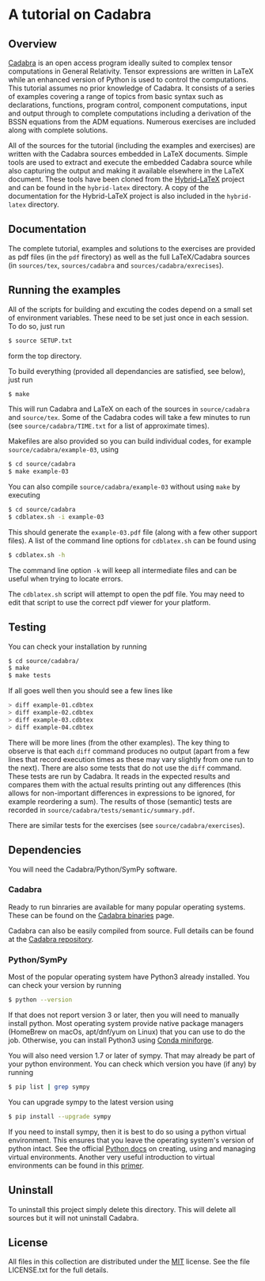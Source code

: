 # A tutorial on Cadabra

## Overview

[Cadabra][1] is an open access program ideally suited to complex tensor computations in General Relativity. Tensor expressions are written in LaTeX while an enhanced version of Python is used to control the computations. This tutorial assumes no prior knowledge of Cadabra. It consists of a series of examples covering a range of topics from basic syntax such as declarations, functions, program control, component computations, input and output through to complete computations including a derivation of the BSSN equations from the ADM equations. Numerous exercises are included along with complete solutions.

All of the sources for the tutorial (including the examples and exercises) are written with the Cadabra sources embedded in LaTeX documents. Simple tools are used to extract and execute the embedded Cadabra source while also capturing the output and making it available elsewhere in the LaTeX document. These tools have been cloned from the [Hybrid-LaTeX][2] project and can be found in the `hybrid-latex` directory. A copy of the documentation for the Hybrid-LaTeX project is also included in the `hybrid-latex` directory.

## Documentation

The complete tutorial, examples and solutions to the exercises are provided as pdf files (in the `pdf` firectory) as well as the full LaTeX/Cadabra sources (in `sources/tex`, `sources/cadabra` and  `sources/cadabra/exrecises`).

## Running the examples

All of the scripts for building and excuting the codes depend on a small set of environment variables. These need to be set just once in each session. To do so, just run

```sh
$ source SETUP.txt
```

form the top directory.

To build everything (provided all dependancies are satisfied, see below), just run

```sh
$ make
```

This will run Cadabra and LaTeX on each of the sources in `source/cadabra` and `source/tex`. Some of the Cadabra codes will take a few minutes to run (see `source/cadabra/TIME.txt` for a list of approximate times).

Makefiles are also provided so you can build individual codes, for example `source/cadabra/example-03`, using

```sh
$ cd source/cadabra
$ make example-03
```

You can also compile `source/cadabra/example-03` without using `make` by executing

```sh
$ cd source/cadabra
$ cdblatex.sh -i example-03
```

This should generate the `example-03.pdf` file (along with a few other support files). A list of the command line options for `cdblatex.sh` can be found using

```sh
$ cdblatex.sh -h
```

The command line option `-k` will keep all intermediate files and can be useful when trying to locate errors.

The `cdblatex.sh` script will attempt to open the pdf file. You may need to edit that script to use the correct pdf viewer for your platform.

## Testing

You can check your installation by running

```sh
$ cd source/cadabra/
$ make
$ make tests
```

If all goes well then you should see a few lines like

```sh
> diff example-01.cdbtex
> diff example-02.cdbtex
> diff example-03.cdbtex
> diff example-04.cdbtex
```

There will be more lines (from the other examples). The key thing to observe is that each `diff` command produces no output (apart from a few lines that record execution times as these may vary slightly from one run to the next). There are also some tests that do not use the `diff` command. These tests are run by Cadabra. It reads in the expected results and compares them with the actual results printing out any differences (this allows for non-important differences in expressions to be ignored, for example reordering a sum). The results of those (semantic) tests are recorded in `source/cadabra/tests/semantic/summary.pdf`.

There are similar tests for the exercises (see `source/cadabra/exercises`).

## Dependencies

You will need the Cadabra/Python/SymPy software.

### Cadabra

Ready to run binraries are available for many popular operating systems. These can be found on the [Cadabra binaries][6] page.

Cadabra can also be easily compiled from source. Full details can be found at the [Cadabra repository][3].

### Python/SymPy

Most of the popular operating system have Python3 already installed. You can check your version by running

```sh
$ python --version
```

If that does not report version 3 or later, then you will need to manually install python. Most operating system provide native package managers (HomeBrew on macOs, apt/dnf/yum on Linux) that you can use to do the job. Otherwise, you can install Python3 using [Conda miniforge][4].

You will also need version 1.7 or later of sympy. That may already be part of your python environment. You can check which version you have (if any) by running

```sh
$ pip list | grep sympy
```

You can upgrade sympy to the latest version using

```sh
$ pip install --upgrade sympy
```

If you need to install sympy, then it is best to do so using a python virtual environment. This ensures that you leave the operating system's version of python intact. See the official [Python docs][7] on creating, using and managing virtual environments. Another very useful introduction to virtual environments can be found in this [primer][8].

## Uninstall

To uninstall this project simply delete this directory. This will delete all sources but it will not uninstall Cadabra.

## License

All files in this collection are distributed under the [MIT][5] license. See the file LICENSE.txt for the full details.

  [1]: https://cadabra.science
  [2]: https://github.com/leo-brewin/hybrid-latex
  [3]: https://github.com/kpeeters/cadabra2
  [4]: https://github.com/conda-forge/miniforge
  [5]: https://opensource.org/licenses/MIT
  [6]: https://cadabra.science/download.html
  [7]: https://docs.python.org/3/tutorial/venv.html
  [8]: https://realpython.com/python-virtual-environments-a-primer/